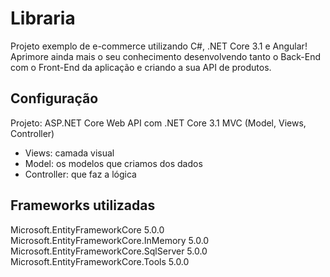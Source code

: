 # Libraria
Projeto exemplo de e-commerce utilizando C#, .NET Core 3.1 e Angular! 
Aprimore ainda mais o seu conhecimento desenvolvendo tanto o Back-End com o Front-End da aplicação e criando a sua API de produtos.

## Configuração
Projeto: ASP.NET Core Web API com .NET Core 3.1
MVC (Model, Views, Controller)
* Views: camada visual
* Model: os modelos que criamos dos dados
* Controller: que faz a lógica

## Frameworks utilizadas
Microsoft.EntityFrameworkCore 5.0.0
Microsoft.EntityFrameworkCore.InMemory 5.0.0
Microsoft.EntityFrameworkCore.SqlServer 5.0.0
Microsoft.EntityFrameworkCore.Tools 5.0.0

